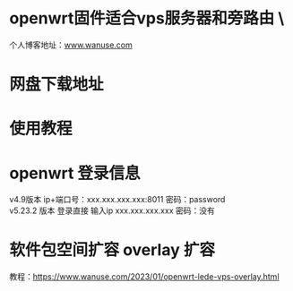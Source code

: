 # openwrt固件适合vps服务器和旁路由 \
个人博客地址：www.wanuse.com 
# 
# 网盘下载地址

# 
# 使用教程

# 
# openwrt 登录信息
v4.9版本 ip+端口号：xxx.xxx.xxx.xxx:8011 密码：password \
v5.23.2 版本 登录直接 输入ip xxx.xxx.xxx.xxx  密码：没有 

# 
# 软件包空间扩容 overlay 扩容
教程：https://www.wanuse.com/2023/01/openwrt-lede-vps-overlay.html

